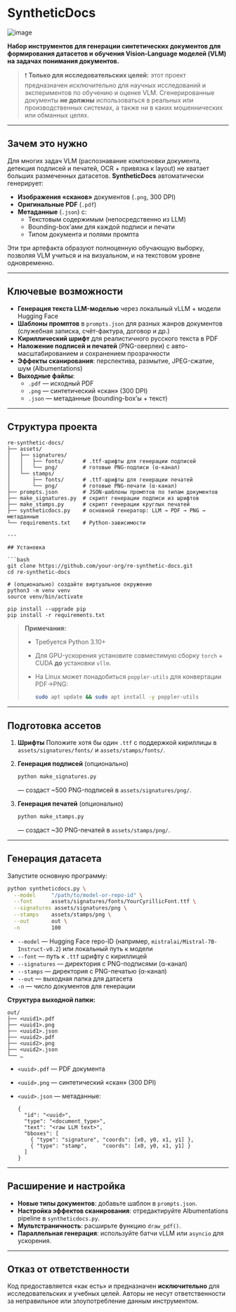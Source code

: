 # SyntheticDocs

![image](https://github.com/user-attachments/assets/67292497-940a-4aa2-aa79-4bfc6d62e517)


**Набор инструментов для генерации синтетических документов для формирования датасетов и обучения Vision-Language моделей (VLM) на задачах понимания документов.**

> ❗️ **Только для исследовательских целей:** этот проект предназначен исключительно для научных исследований и экспериментов по обучению и оценке VLM. Сгенерированные документы **не должны** использоваться в реальных или производственных системах, а также ни в каких мошеннических или обманных целях.

---

## Зачем это нужно

Для многих задач VLM (распознавание компоновки документа, детекция подписей и печатей, OCR + привязка к layout) не хватает больших размеченных датасетов. **SyntheticDocs** автоматически генерирует:

- **Изображения «сканов»** документов (`.png`, 300 DPI)  
- **Оригинальные PDF** (`.pdf`)  
- **Метаданные** (`.json`) с:
  - Текстовым содержимым (непосредственно из LLM)
  - Bounding-box’ами для каждой подписи и печати
  - Типом документа и полями промпта

Эти три артефакта образуют полноценную обучающую выборку, позволяя VLM учиться и на визуальном, и на текстовом уровне одновременно.

---

## Ключевые возможности

- **Генерация текста LLM-моделью** через локальный vLLM + модели Hugging Face  
- **Шаблоны промптов** в `prompts.json` для разных жанров документов (служебная записка, счёт-фактура, договор и др.)  
- **Кириллический шрифт** для реалистичного русского текста в PDF  
- **Наложение подписей и печатей** (PNG-оверлеи) с автo-масштабированием и сохранением прозрачности  
- **Эффекты сканирования**: перспектива, размытие, JPEG-сжатие, шум (Albumentations)  
- **Выходные файлы**:
  - `.pdf` — исходный PDF
  - `.png` — синтетический «скан» (300 DPI)
  - `.json` — метаданные (bounding-box’ы + текст)

---

## Структура проекта

```text
re-synthetic-docs/
├── assets/
│   ├── signatures/
│   │   ├── fonts/      # .ttf-шрифты для генерации подписей
│   │   └── png/        # готовые PNG-подписи (α-канал)
│   └── stamps/
│       ├── fonts/      # .ttf-шрифты для генерации печатей
│       └── png/        # готовые PNG-печати (α-канал)
├── prompts.json        # JSON-шаблоны промптов по типам документов
├── make_signatures.py  # скрипт генерации подписи из шрифтов
├── make_stamps.py      # скрипт генерации круглых печатей
├── syntheticdocs.py    # основной генератор: LLM → PDF → PNG → метаданные
└── requirements.txt    # Python-зависимости

---

## Установка

```bash
git clone https://github.com/your-org/re-synthetic-docs.git
cd re-synthetic-docs

# (опционально) создайте виртуальное окружение
python3 -m venv venv
source venv/bin/activate

pip install --upgrade pip
pip install -r requirements.txt
```

> **Примечания:**
>
> * Требуется Python 3.10+
> * Для GPU-ускорения установите совместимую сборку `torch` + CUDA **до** установки `vllm`.
> * На Linux может понадобиться `poppler-utils` для конвертации PDF→PNG:
>
>   ```bash
>   sudo apt update && sudo apt install -y poppler-utils
>   ```

---

## Подготовка ассетов

1. **Шрифты**
   Положите хотя бы один `.ttf` с поддержкой кириллицы в
   `assets/signatures/fonts/` и `assets/stamps/fonts/`.

2. **Генерация подписей** (опционально)

   ```bash
   python make_signatures.py
   ```

   — создаст \~500 PNG-подписей в `assets/signatures/png/`.

3. **Генерация печатей** (опционально)

   ```bash
   python make_stamps.py
   ```

   — создаст \~30 PNG-печатей в `assets/stamps/png/`.

---

## Генерация датасета

Запустите основную программу:

```bash
python syntheticdocs.py \
  --model     "/path/to/model-or-repo-id" \
  --font      assets/signatures/fonts/YourCyrillicFont.ttf \
  --signatures assets/signatures/png \
  --stamps    assets/stamps/png \
  --out       out \
  -n          100
```

* `--model`      — Hugging Face repo-ID (например, `mistralai/Mistral-7B-Instruct-v0.2`) или локальный путь к модели
* `--font`       — путь к `.ttf` шрифту с кириллицей
* `--signatures` — директория с PNG-подписями (α-канал)
* `--stamps`     — директория с PNG-печатью (α-канал)
* `--out`        — выходная папка для датасета
* `-n`           — число документов для генерации

**Структура выходной папки:**

```text
out/
├── <uuid1>.pdf
├── <uuid1>.png
├── <uuid1>.json
├── <uuid2>.pdf
├── <uuid2>.png
├── <uuid2>.json
└── …
```

* `<uuid>.pdf` — PDF документа
* `<uuid>.png` — синтетический «скан» (300 DPI)
* `<uuid>.json` — метаданные:

  ```jsonc
  {
    "id": "<uuid>",
    "type": "<document_type>",
    "text": "<raw LLM text>",
    "bboxes": [
      { "type": "signature", "coords": [x0, y0, x1, y1] },
      { "type": "stamp",     "coords": [x0, y0, x1, y1] }
    ]
  }
  ```

---

## Расширение и настройка

* **Новые типы документов**: добавьте шаблон в `prompts.json`.
* **Настройка эффектов сканирования**: отредактируйте Albumentations pipeline в `syntheticdocs.py`.
* **Мультстраничность**: расширьте функцию `draw_pdf()`.
* **Параллельная генерация**: используйте батчи vLLM или `asyncio` для ускорения.

---

## Отказ от ответственности

Код предоставляется «как есть» и предназначен **исключительно** для исследовательских и учебных целей.
Авторы не несут ответственности за неправильное или злоупотребление данным инструментом.

```
```
